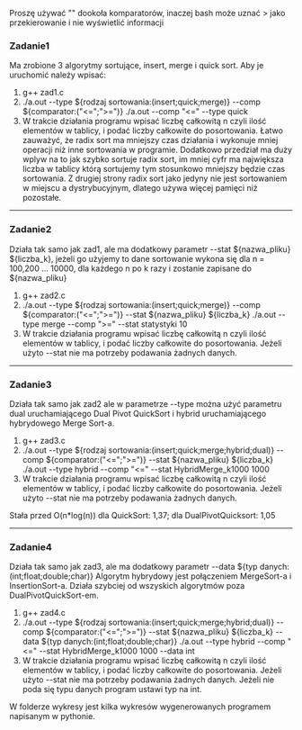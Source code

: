 Proszę używać "" dookoła komparatorów, inaczej bash może uznać > jako przekierowanie i nie wyświetlić informacji


### Zadanie1
Ma zrobione 3 algorytmy sortujące, insert, merge i quick sort. Aby je uruchomić należy wpisać:
1. g++ zad1.c 
2. ./a.out --type ${rodzaj sortowania:(insert;quick;merge)} --comp ${comparator:("<=";">=")}
   ./a.out --comp "<=" --type quick
3. W trakcie działania programu wpisać liczbę całkowitą n czyli ilość elementów w tablicy, i podać liczby całkowite do posortowania.
Łatwo zauważyć, że radix sort ma mniejszy czas działania i wykonuje mniej operacji niż inne sortowania w programie. Dodatkowo przedział ma duży wplyw na to jak szybko sortuje radix sort, im mniej cyfr ma największa liczba w tablicy którą sortujemy tym stosunkowo mniejszy będzie czas sortowania.
Z drugiej strony radix sort jako jedyny nie jest sortowaniem w miejscu a dystrybucyjnym, dlatego używa więcej pamięci niż pozostałe.
_______________________________________________________

### Zadanie2
Działa tak samo jak zad1, ale ma dodatkowy parametr --stat ${nazwa_pliku} ${liczba_k}, jeżeli go użyjemy to dane sortowanie wykona się dla n = 100,200 ... 10000, dla każdego n po k razy i zostanie zapisane do ${nazwa_pliku}
1. g++ zad2.c 
2. ./a.out --type ${rodzaj sortowania:(insert;quick;merge)} --comp ${comparator:("<=";">=")} --stat ${nazwa_pliku} ${liczba_k}
    ./a.out --type merge --comp ">=" --stat statystyki 10
3. W trakcie działania programu wpisać liczbę całkowitą n czyli ilość elementów w tablicy, i podać liczby całkowite do posortowania. Jeżeli użyto --stat nie ma potrzeby podawania żadnych danych.

_______________________________________________________

### Zadanie3
Działa tak samo jak zad2 ale w parametrze --type można użyć parametru dual uruchamiającego Dual Pivot QuickSort i hybrid uruchamiającego hybrydowego Merge Sort-a.
1. g++ zad3.c 
2. ./a.out --type ${rodzaj sortowania:(insert;quick;merge;hybrid;dual)} --comp ${comparator:("<=";">=")} --stat ${nazwa_pliku} ${liczba_k}
    ./a.out --type hybrid --comp "<=" --stat HybridMerge_k1000 1000
3. W trakcie działania programu wpisać liczbę całkowitą n czyli ilość elementów w tablicy, i podać liczby całkowite do posortowania. Jeżeli użyto --stat nie ma potrzeby podawania żadnych danych.

Stała przed O(n*log(n)) dla QuickSort: 1,37; dla DualPivotQuicksort: 1,05

_______________________________________________________

### Zadanie4
Działa tak samo jak zad3, ale ma dodatkowy parametr --data ${typ danych:(int;float;double;char)}
Algorytm hybrydowy jest połączeniem MergeSort-a i InsertionSort-a. Działa szybciej od wszyskich algorytmów poza DualPivotQuickSort-em.
1. g++ zad4.c 
2. ./a.out --type ${rodzaj sortowania:(insert;quick;merge;hybrid;dual)} --comp ${comparator:("<=";">=")} --stat ${nazwa_pliku} ${liczba_k} --data ${typ danych:(int;float;double;char)}
    ./a.out --type hybrid --comp "<=" --stat HybridMerge_k1000 1000 --data int
3. W trakcie działania programu wpisać liczbę całkowitą n czyli ilość elementów w tablicy, i podać liczby całkowite do posortowania. Jeżeli użyto --stat nie ma potrzeby podawania żadnych danych. Jeżeli nie poda się typu danych program ustawi typ na int.

W folderze wykresy jest kilka wykresów wygenerowanych programem napisanym w pythonie.
